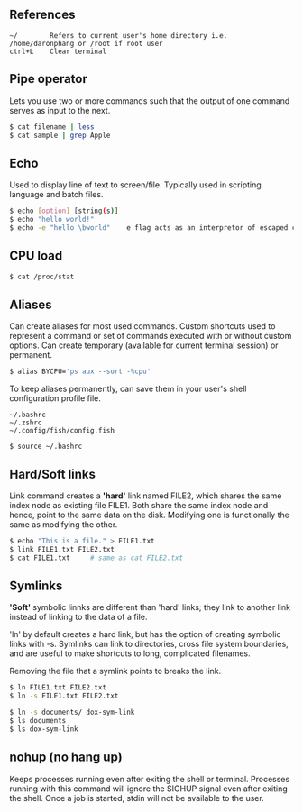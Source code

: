 ## References

```
~/        Refers to current user's home directory i.e. /home/daronphang or /root if root user
ctrl+L    Clear terminal
```

## Pipe operator

Lets you use two or more commands such that the output of one command serves as input to the next.

```sh
$ cat filename | less
$ cat sample | grep Apple
```

## Echo

Used to display line of text to screen/file. Typically used in scripting language and batch files.

```sh
$ echo [option] [string(s)]
$ echo "hello world!"
$ echo -e "hello \bworld"    e flag acts as an interpretor of escaped characters
```

## CPU load

```sh
$ cat /proc/stat
```

## Aliases

Can create aliases for most used commands. Custom shortcuts used to represent a command or set of commands executed with or without custom options. Can create temporary (available for current terminal session) or permanent.

```sh
$ alias BYCPU='ps aux --sort -%cpu'
```

To keep aliases permanently, can save them in your user's shell configuration profile file.

```
~/.bashrc
~/.zshrc
~/.config/fish/config.fish

$ source ~/.bashrc
```

## Hard/Soft links

Link command creates a **'hard'** link named FILE2, which shares the same index node as existing file FILE1. Both share the same index node and hence, point to the same data on the disk. Modifying one is functionally the same as modifying the other.

```sh
$ echo "This is a file." > FILE1.txt
$ link FILE1.txt FILE2.txt
$ cat FILE1.txt     # same as cat FILE2.txt
```

## Symlinks

**'Soft'** symbolic linnks are different than 'hard' links; they link to another link instead of linking to the data of a file.

'ln' by default creates a hard link, but has the option of creating symbolic links with -s. Symlinks can link to directories, cross file system boundaries, and are useful to make shortcuts to long, complicated filenames.

Removing the file that a symlink points to breaks the link.

```sh
$ ln FILE1.txt FILE2.txt
$ ln -s FILE1.txt FILE2.txt

$ ln -s documents/ dox-sym-link
$ ls documents
$ ls dox-sym-link
```

## nohup (no hang up)

Keeps processes running even after exiting the shell or terminal. Processes running with this command will ignore the SIGHUP signal even after exiting the shell. Once a job is started, stdin will not be available to the user.
